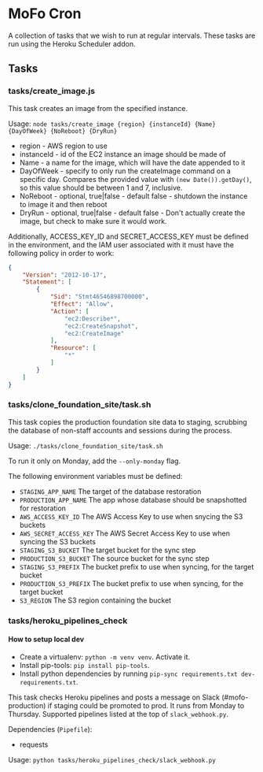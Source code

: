 # MoFo Cron

A collection of tasks that we wish to run at regular intervals. These tasks are run using the Heroku Scheduler addon.

## Tasks

### tasks/create_image.js

This task creates an image from the specified instance.

Usage: `node tasks/create_image {region} {instanceId} {Name} {DayOfWeek} {NoReboot} {DryRun}`

* region - AWS region to use
* instanceId - id of the EC2 instance an image should be made of
* Name - a name for the image, which will have the date appended to it
* DayOfWeek - specify to only run the createImage command on a specific day. Compares the provided value with `(new Date()).getDay()`, so this value should be between 1 and 7, inclusive.
* NoReboot - optional, true|false - default false - shutdown the instance to image it and then reboot
* DryRun - optional, true|false - default false - Don't actually create the image, but check to make sure it would work.

Additionally, ACCESS_KEY_ID and SECRET_ACCESS_KEY must be defined in the environment, and the IAM user associated with it must have the following policy in order to work:

```json
{
    "Version": "2012-10-17",
    "Statement": [
        {
            "Sid": "Stmt46546898700000",
            "Effect": "Allow",
            "Action": [
                "ec2:Describe*",
                "ec2:CreateSnapshot",
                "ec2:CreateImage"
            ],
            "Resource": [
                "*"
            ]
        }
    ]
}
```

### tasks/clone_foundation_site/task.sh

This task copies the production foundation site data to staging, scrubbing the database of non-staff accounts and sessions during the process.

Usage: `./tasks/clone_foundation_site/task.sh`

To run it only on Monday, add the `--only-monday` flag.

The following environment variables must be defined:
- `STAGING_APP_NAME` The target of the database restoration
- `PRODUCTION_APP_NAME` The app whose database should be snapshotted for restoration
- `AWS_ACCESS_KEY_ID` The AWS Access Key to use when snycing the S3 buckets
- `AWS_SECRET_ACCESS_KEY` The AWS Secret Access Key to use when syncing the S3 buckets
- `STAGING_S3_BUCKET` The target bucket for the sync step
- `PRODUCTION_S3_BUCKET` The source bucket for the sync step
- `STAGING_S3_PREFIX` The bucket prefix to use when syncing, for the target bucket
- `PRODUCTION_S3_PREFIX` The bucket prefix to use when syncing, for the target bucket
- `S3_REGION` The S3 region containing the bucket


### tasks/heroku_pipelines_check

#### How to setup local dev

- Create a virtualenv: `python -m venv venv`. Activate it.
- Install pip-tools: `pip install pip-tools`.
- Install python dependencies by running `pip-sync requirements.txt dev-requirements.txt`.

This task checks Heroku pipelines and posts a message on Slack (#mofo-production) if staging could be promoted to prod. It runs from Monday to Thursday. Supported pipelines listed at the top of `slack_webhook.py`.

Dependencies (`Pipefile`):
- requests

Usage: `python tasks/heroku_pipelines_check/slack_webhook.py`
